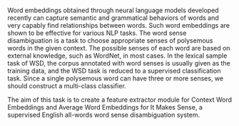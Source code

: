 Word embeddings obtained through neural language models developed recently can capture semantic and grammatical behaviors of words and very capably find relationships between words. Such word embeddings are shown to be effective for various NLP tasks. The word sense disambiguation is a task to choose appropriate senses of polysemous words in the given context. The possible senses of each word are based on external knowledge, such as WordNet, in most cases. In the lexical sample task of WSD, the corpus annotated with word senses is usually given as the training data, and the WSD task is reduced to a supervised classification task. Since a single polysemous word can have three or more senses, we should construct a multi-class classifier.

The aim of this task is to create a feature extractor module for Context Word Embeddings and Average Word Embeddings for It Makes Sense, a supervised English all-words word sense disambiguation system.